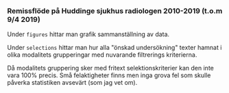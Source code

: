### Remissflöde på Huddinge sjukhus radiologen 2010-2019 (t.o.m 9/4 2019)

Under `figures` hittar man grafik sammanställning av data.

Under `selections` hittar man hur alla "önskad undersökning" texter hamnat i olika
modalitets grupperingar med nuvarande filtrerings kriterierna. 

Då modalitets gruppering sker med fritext selektionskriterier kan den inte vara
100% precis. Små felaktigheter finns men inga grova fel som skulle påverka statistiken
avsevärt (som jag vet om).

